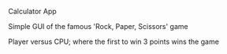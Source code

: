 Calculator App

Simple GUI of the famous 'Rock, Paper, Scissors' game

Player versus CPU; where the first to win 3 points wins the game